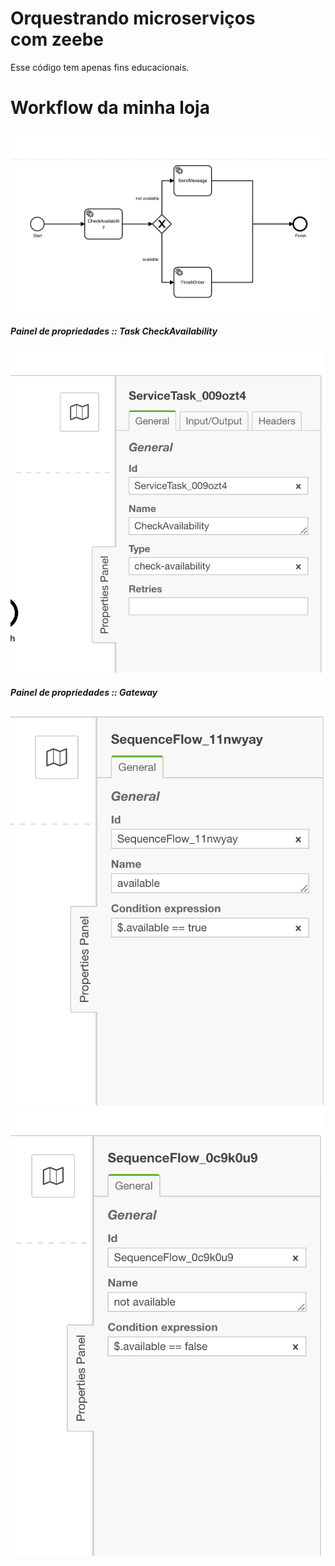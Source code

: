 Orquestrando microserviços com zeebe
====================================

Esse código tem apenas fins educacionais.

Workflow da minha loja
======================
![alt text](store.png)

##### Painel de propriedades :: Task CheckAvailability

![alt text](properties-panel.png)

##### Painel de propriedades :: Gateway

![alt text](available.png)
![alt text](not-available.png)
